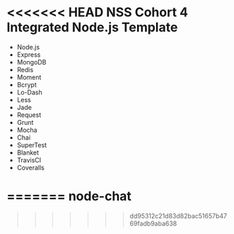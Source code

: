 <<<<<<< HEAD
NSS Cohort 4 Integrated Node.js Template
========================================

- Node.js
- Express
- MongoDB
- Redis
- Moment
- Bcrypt
- Lo-Dash
- Less
- Jade
- Request
- Grunt
- Mocha
- Chai
- SuperTest
- Blanket
- TravisCI
- Coveralls

=======
node-chat
=========
>>>>>>> dd95312c21d83d82bac51657b4769fadb9aba638
